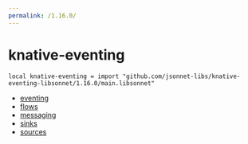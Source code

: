 ```yaml
---
permalink: /1.16.0/
---
```


# knative-eventing

```jsonnet
local knative-eventing = import "github.com/jsonnet-libs/knative-eventing-libsonnet/1.16.0/main.libsonnet"
```



* [eventing](eventing/index.md)
* [flows](flows/index.md)
* [messaging](messaging/index.md)
* [sinks](sinks/index.md)
* [sources](sources/index.md)